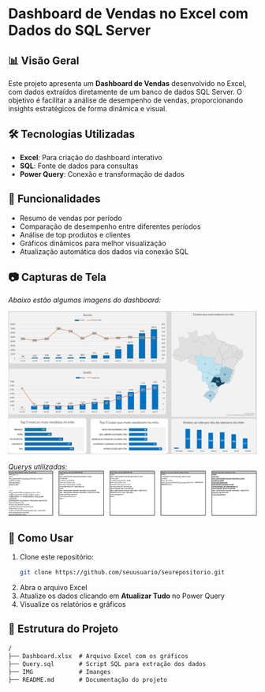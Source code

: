 # Dashboard de Vendas no Excel com Dados do SQL Server

## 📊 Visão Geral
Este projeto apresenta um **Dashboard de Vendas** desenvolvido no Excel, com dados extraídos diretamente de um banco de dados SQL Server. O objetivo é facilitar a análise de desempenho de vendas, proporcionando insights estratégicos de forma dinâmica e visual.

## 🛠️ Tecnologias Utilizadas
- **Excel**: Para criação do dashboard interativo
- **SQL**: Fonte de dados para consultas
- **Power Query**: Conexão e transformação de dados

## 📌 Funcionalidades
- Resumo de vendas por período
- Comparação de desempenho entre diferentes períodos
- Análise de top produtos e clientes
- Gráficos dinâmicos para melhor visualização
- Atualização automática dos dados via conexão SQL

## 📷 Capturas de Tela
_Abaixo estão algumas imagens do dashboard:_

![Dashboard Overview](https://github.com/andrewgabr/DashBoard_vendas/blob/master/imgs/query.png?raw=true)

_Querys utilizadas:_
![Querys utilizadas](https://github.com/andrewgabr/DashBoard_vendas/blob/master/imgs/dash.png?raw=true)

## 🚀 Como Usar
1. Clone este repositório:
   ```bash
   git clone https://github.com/seuusuario/seurepositorio.git
   ```
2. Abra o arquivo Excel
3. Atualize os dados clicando em **Atualizar Tudo** no Power Query
4. Visualize os relatórios e gráficos

## 📂 Estrutura do Projeto
```
/
├── Dashboard.xlsx  # Arquivo Excel com os gráficos
├── Query.sql       # Script SQL para extração dos dados
├── IMG             # Imanges
├── README.md       # Documentação do projeto
```


